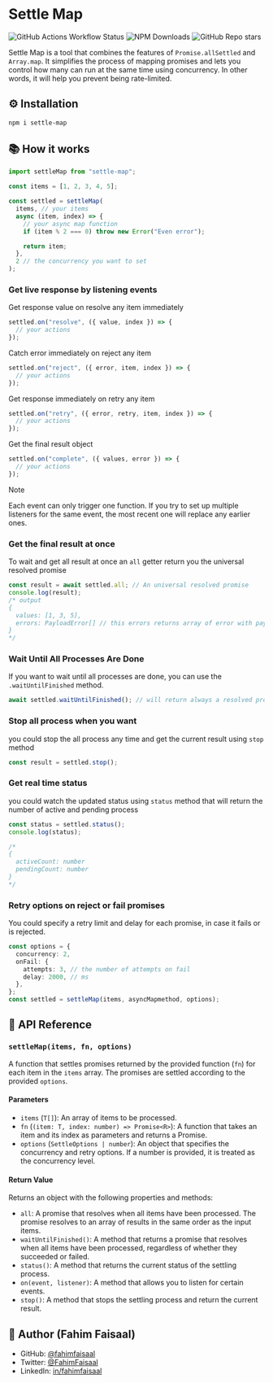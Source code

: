 # Settle Map

![GitHub Actions Workflow Status](https://img.shields.io/github/actions/workflow/status/fahimfaisaal/settle-map/.github%2Fworkflows%2Fmain.yml?branch=main&style=flat&logo=github-actions&label=CI) ![NPM Downloads](https://img.shields.io/npm/dm/settle-map?style=flat&logo=npm&logoColor=red&link=https%3A%2F%2Fwww.npmjs.com%2Fpackage%2Fsettle-map) ![GitHub Repo stars](https://img.shields.io/github/stars/fahimfaisaal/settle-map?style=flat&logo=github&link=https%3A%2F%2Fgithub.com%2Ffahimfaisaal%2Fsettle-map)

Settle Map is a tool that combines the features of `Promise.allSettled` and `Array.map`. It simplifies the process of mapping promises and lets you control how many can run at the same time using concurrency. In other words, it will help you prevent being rate-limited.

## ⚙️ Installation

```bash
npm i settle-map
```

## 📚 How it works

```ts
import settleMap from "settle-map";

const items = [1, 2, 3, 4, 5];

const settled = settleMap(
  items, // your items
  async (item, index) => {
    // your async map function
    if (item % 2 === 0) throw new Error("Even error");

    return item;
  },
  2 // the concurrency you want to set
);
```

### Get live response by listening events

Get response value on resolve any item immediately

```ts
settled.on("resolve", ({ value, index }) => {
  // your actions
});
```

Catch error immediately on reject any item

```ts
settled.on("reject", ({ error, item, index }) => {
  // your actions
});
```

Get response immediately on retry any item

```ts
settled.on("retry", ({ error, retry, item, index }) => {
  // your actions
});
```

Get the final result object

```ts
settled.on("complete", ({ values, error }) => {
  // your actions
});
```

> [!NOTE]
> Each event can only trigger one function. If you try to set up multiple listeners for the same event, the most recent one will replace any earlier ones.

### Get the final result at once

To wait and get all result at once an `all` getter return you the universal resolved promise

```ts
const result = await settled.all; // An universal resolved promise
console.log(result);
/* output
{
  values: [1, 3, 5],
  errors: PayloadError[] // this errors returns array of error with payload { item, index } so you could know where the error happened
}
*/
```

### Wait Until All Processes Are Done

If you want to wait until all processes are done, you can use the `.waitUntilFinished` method.

```ts
await settled.waitUntilFinished(); // will return always a resolved promise
```

### Stop all process when you want

you could stop the all process any time and get the current result using `stop` method

```ts
const result = settled.stop();
```

### Get real time status

you could watch the updated status using `status` method that will return the number of active and pending process

```ts
const status = settled.status();
console.log(status);

/* 
{
  activeCount: number
  pendingCount: number
}
*/
```

### Retry options on reject or fail promises

You could specify a retry limit and delay for each promise, in case it fails or is rejected.

```ts
const options = {
  concurrency: 2,
  onFail: {
    attempts: 3, // the number of attempts on fail
    delay: 2000, // ms
  },
};
const settled = settleMap(items, asyncMapmethod, options);
```

## 📖 API Reference

### `settleMap(items, fn, options)`

A function that settles promises returned by the provided function (`fn`) for each item in the `items` array. The promises are settled according to the provided `options`.

#### Parameters

- `items` (`T[]`): An array of items to be processed.
- `fn` (`(item: T, index: number) => Promise<R>`): A function that takes an item and its index as parameters and returns a Promise.
- `options` (`SettleOptions | number`): An object that specifies the concurrency and retry options. If a number is provided, it is treated as the concurrency level.

#### Return Value

Returns an object with the following properties and methods:

- `all`: A promise that resolves when all items have been processed. The promise resolves to an array of results in the same order as the input items.
- `waitUntilFinished()`: A method that returns a promise that resolves when all items have been processed, regardless of whether they succeeded or failed.
- `status()`: A method that returns the current status of the settling process.
- `on(event, listener)`: A method that allows you to listen for certain events.
- `stop()`: A method that stops the settling process and return the current result.

## 👤 Author (Fahim Faisaal)

- GitHub: [@fahimfaisaal](https://github.com/fahimfaisaal)
- Twitter: [@FahimFaisaal](https://twitter.com/FahimFaisaal)
- LinkedIn: [in/fahimfaisaal](https://www.linkedin.com/in/fahimfaisaal/)
